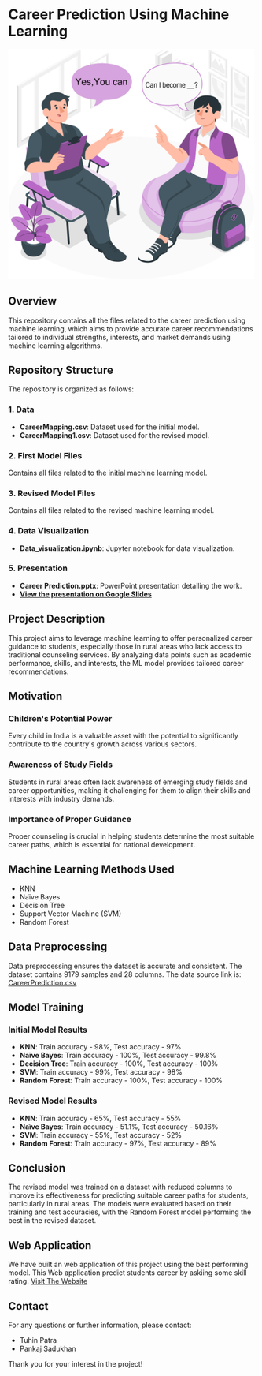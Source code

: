 # Career Prediction Using Machine Learning
<img src="Data/Picture1.png" alt="Banner" width="500"/>

## Overview

This repository contains all the files related to the career prediction using machine learning, which aims to provide accurate career recommendations tailored to individual strengths, interests, and market demands using machine learning algorithms.

## Repository Structure

The repository is organized as follows:

### 1. Data
- **CareerMapping.csv**: Dataset used for the initial model.
- **CareerMapping1.csv**: Dataset used for the revised model.

### 2. First Model Files
Contains all files related to the initial machine learning model.

### 3. Revised Model Files
Contains all files related to the revised machine learning model.

### 4. Data Visualization
- **Data_visualization.ipynb**: Jupyter notebook for data visualization.

### 5. Presentation
- **Career Prediction.pptx**: PowerPoint presentation detailing the work.
- **[View the presentation on Google Slides](https://docs.google.com/presentation/d/e/2PACX-1vQszHHy_2wXoQUY7iq1ETN6pMMfIcNLbI5DYBkBRIj6LK-xiFMAQwTUDtXyVmtCAw/pub?start=false&loop=false&delayms=3000)**

## Project Description

This project aims to leverage machine learning to offer personalized career guidance to students, especially those in rural areas who lack access to traditional counseling services. By analyzing data points such as academic performance, skills, and interests, the ML model provides tailored career recommendations.

## Motivation

### Children's Potential Power
Every child in India is a valuable asset with the potential to significantly contribute to the country's growth across various sectors.

### Awareness of Study Fields
Students in rural areas often lack awareness of emerging study fields and career opportunities, making it challenging for them to align their skills and interests with industry demands.

### Importance of Proper Guidance
Proper counseling is crucial in helping students determine the most suitable career paths, which is essential for national development.

## Machine Learning Methods Used
- KNN
- Naïve Bayes
- Decision Tree
- Support Vector Machine (SVM)
- Random Forest

## Data Preprocessing
Data preprocessing ensures the dataset is accurate and consistent. The dataset contains 9179 samples and 28 columns. The data source link is: [CareerPrediction.csv](https://data.mendeley.com/datasets/5z68cvxssn/1)

## Model Training

### Initial Model Results
- **KNN**: Train accuracy - 98%, Test accuracy - 97% 
- **Naïve Bayes**: Train accuracy - 100%, Test accuracy - 99.8%
- **Decision Tree**: Train accuracy - 100%, Test accuracy - 100% 
- **SVM**: Train accuracy - 99%, Test accuracy - 98% 
- **Random Forest**: Train accuracy - 100%, Test accuracy - 100% 

### Revised Model Results
- **KNN**: Train accuracy - 65%, Test accuracy - 55% 
- **Naïve Bayes**: Train accuracy - 51.1%, Test accuracy - 50.16%
- **SVM**: Train accuracy - 55%, Test accuracy - 52% 
- **Random Forest**: Train accuracy - 97%, Test accuracy - 89% 

## Conclusion
The revised model was trained on a dataset with reduced columns to improve its effectiveness for predicting suitable career paths for students, particularly in rural areas. The models were evaluated based on their training and test accuracies, with the Random Forest model performing the best in the revised dataset.

## Web Application
We have built an web application of this project using the best performing model. This Web application predict students career by askiing some skill rating. 
[Visit The Website](https://huggingface.co/spaces/PankajSadhukhan/career-prediction)

## Contact
For any questions or further information, please contact:
- Tuhin Patra
- Pankaj Sadukhan

Thank you for your interest in the project!
